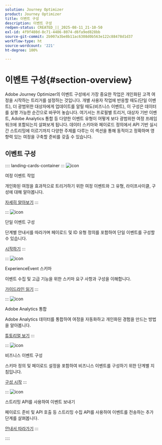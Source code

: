 ```yaml
---
solution: Journey Optimizer
product: Journey Optimizer
title: 이벤트 구성
description: 이벤트 구성
redpen-status: CREATED_||_2025-08-11_21-10-50
exl-id: 4f9f480d-8c71-4486-8074-d6fa9ed828bb
source-git-commit: 2b907a3be8b11ac6308d0b563e122c88478d1d37
workflow-type: ht
source-wordcount: '221'
ht-degree: 100%

---
```


# 이벤트 구성{#section-overview}

Adobe Journey Optimizer의 이벤트 구성에서 가장 중요한 작업은 개인화된 고객 여정을 시작하는 트리거를 설정하는 것입니다. 개별 사용자 작업에 반응할 때도(단일 이벤트), 더 광범위한 대상자에게 업데이트를 알릴 때도(비즈니스 이벤트), 이 구성은 데이터를 실행 가능한 순간으로 바꾸어 놓습니다. 여기서는 프로필별 트리거, 대상자 기반 이벤트, Adobe Analytics 통합 등 다양한 이벤트 유형이 어떻게 보다 광범위한 여정 프레임워크에 포함되는지 살펴보게 됩니다. 데이터 스키마와 페이로드 정의에서 API 기반 실시간 스트리밍에 이르기까지 다양한 주제를 다루는 이 섹션을 통해 동적이고 정확하며 영향력 있는 여정을 구축할 준비를 갖출 수 있습니다.

## 이벤트 구성

:::: landing-cards-container
:::
![icon](https://cdn.experienceleague.adobe.com/icons/book.svg)

여정 이벤트 작업

개인화된 여정을 효과적으로 트리거하기 위한 여정 이벤트와 그 유형, 라이프사이클, 구성에 대해 알아봅니다.

[자세히 알아보기](../using/event/about-events.md)
:::

:::
![icon](https://cdn.experienceleague.adobe.com/icons/circle-play.svg)

단일 이벤트 구성

단계별 안내서를 따라가며 페이로드 및 ID 유형 정의를 포함하여 단일 이벤트를 구성할 수 있습니다.

[시작하기](../using/event/about-creating.md)
:::

:::
![icon](https://cdn.experienceleague.adobe.com/icons/code-branch.svg)

ExperienceEvent 스키마

이벤트 수집 및 고급 기능을 위한 스키마 요구 사항과 구성을 이해합니다.

[가이드라인 읽기](../using/event/experience-event-schema.md)
:::

:::
![icon](https://cdn.experienceleague.adobe.com/icons/chart-line.svg)

Adobe Analytics 통합

Adobe Analytics 데이터를 통합하여 여정을 자동화하고 개인화된 경험을 만드는 방법을 알아봅니다.

[튜토리얼 보기](../using/event/about-analytics.md)
:::

:::
![icon](https://cdn.experienceleague.adobe.com/icons/list-check.svg)

비즈니스 이벤트 구성

스키마 정의 및 페이로드 설정을 포함하여 비즈니스 이벤트를 구성하기 위한 단계별 지침입니다.

[구성 시작](../using/event/about-creating-business.md)
:::

:::
![icon](https://cdn.experienceleague.adobe.com/icons/gear.svg)

스트리밍 API를 사용하여 이벤트 보내기

페이로드 준비 및 API 호출 등 스트리밍 수집 API를 사용하여 이벤트를 전송하는 추가 단계를 살펴봅니다.

[안내서 따라가기](../using/event/additional-steps-to-send-events-to-journey.md)
:::

::::
